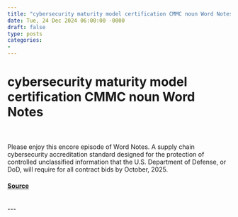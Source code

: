 ```yaml
---
title: "cybersecurity maturity model certification CMMC noun Word Notes"
date: Tue, 24 Dec 2024 06:00:00 -0000
draft: false
type: posts
categories: 
- 
---
```

# cybersecurity maturity model certification CMMC noun Word Notes

<br/>

<br/>
Please enjoy this encore episode of Word Notes. A supply chain cybersecurity accreditation standard designed for the protection of controlled unclassified information that the U.S. Department of Defense, or DoD, will require for all contract bids by October, 2025.

#### [Source](https://thecyberwire.com/podcasts/word-notes/63/notes)

<br/>
---
